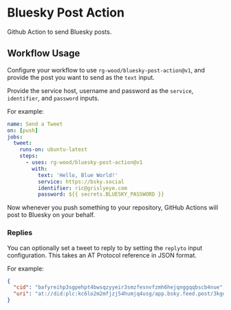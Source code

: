 # Bluesky Post Action

Github Action to send Bluesky posts.

## Workflow Usage

Configure your workflow to use `rg-wood/bluesky-post-action@v1`, and provide the post you want to send as the `text` input.

Provide the service host, username and password as the `service`, `identifier`, and `password` inputs.

For example:

```yml
name: Send a Tweet
on: [push]
jobs:
  tweet:
    runs-on: ubuntu-latest
    steps:
      - uses: rg-wood/bluesky-post-action@v1
        with:
          text: 'Hello, Blue World!'
          service: https://bsky.social
          identifier: ric@grislyeye.com
          password: ${{ secrets.BLUESKY_PASSWORD }}
```

Now whenever you push something to your repository, GitHub Actions will post to Bluesky on your behalf.

### Replies

You can optionally set a tweet to reply to by setting the `replyto` input configuration. This takes an AT Protocol reference in JSON format.

For example:

```json
{
  "cid": "bafyreihp3sgpehpt4bwsqzyyeir3smzfesnvfzmh6hejqnggqqbscb4nue",
  "uri": "at://did:plc:kc6lo2m2mfjzj54humjq4usg/app.bsky.feed.post/3kgoijihwtb2f"
}
```
